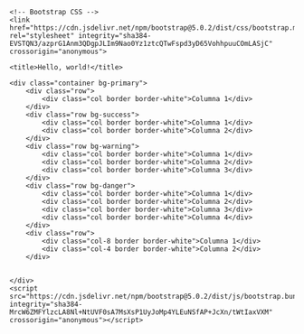 <!doctype html>
<html lang="en">
  <head>
    <!-- Required meta tags -->
    <meta charset="utf-8">
    <meta name="viewport" content="width=device-width, initial-scale=1">

    <!-- Bootstrap CSS -->
    <link href="https://cdn.jsdelivr.net/npm/bootstrap@5.0.2/dist/css/bootstrap.min.css" rel="stylesheet" integrity="sha384-EVSTQN3/azprG1Anm3QDgpJLIm9Nao0Yz1ztcQTwFspd3yD65VohhpuuCOmLASjC" crossorigin="anonymous">

    <title>Hello, world!</title>
  </head>
  <body>
    
    <div class="container bg-primary">
        <div class="row">
            <div class="col border border-white">Columna 1</div>
        </div>
        <div class="row bg-success">
            <div class="col border border-white">Columna 1</div>
            <div class="col border border-white">Columna 2</div>
        </div>
        <div class="row bg-warning">
            <div class="col border border-white">Columna 1</div>
            <div class="col border border-white">Columna 2</div>
            <div class="col border border-white">Columna 3</div>
        </div>
        <div class="row bg-danger">
            <div class="col border border-white">Columna 1</div>
            <div class="col border border-white">Columna 2</div>
            <div class="col border border-white">Columna 3</div>
            <div class="col border border-white">Columna 4</div>
        </div>
        <div class="row">
            <div class="col-8 border border-white">Columna 1</div>
            <div class="col-4 border border-white">Columna 2</div>
        </div>


    </div>
    <script src="https://cdn.jsdelivr.net/npm/bootstrap@5.0.2/dist/js/bootstrap.bundle.min.js" integrity="sha384-MrcW6ZMFYlzcLA8Nl+NtUVF0sA7MsXsP1UyJoMp4YLEuNSfAP+JcXn/tWtIaxVXM" crossorigin="anonymous"></script>
    
  </body>
</html>
